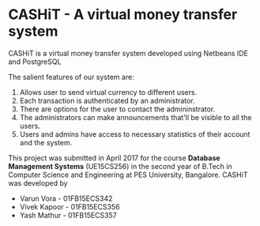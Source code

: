 # CASHiT - A virtual money transfer system
CASHiT is a virtual money transfer system developed using Netbeans IDE and PostgreSQL 

The salient features of our system are:
1. Allows user to send virtual currency to different users.
2. Each transaction is authenticated by an administrator.
3. There are options for the user to contact the admininstrator.
4. The administrators can make announcements that'll be visible to all the users.
5. Users and admins have access to necessary statistics of their account and the system.


This project was submitted in April 2017 for the course <b>Database Management Systems</b> (UE15CS256) in the second year of B.Tech in Computer Science and Engineering at PES University, Bangalore. CASHiT was developed by
<ul>
<li> Varun Vora - 01FB15ECS342
<li> Vivek Kapoor - 01FB15ECS356
<li> Yash Mathur - 01FB15ECS357
</ul>
